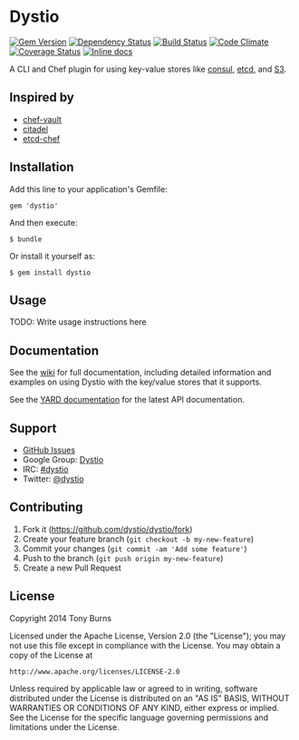# Dystio

[![Gem Version](https://badge.fury.io/rb/dystio.svg)](http://badge.fury.io/rb/dystio)
[![Dependency Status](https://gemnasium.com/dystio/dystio.svg)](https://gemnasium.com/dystio/dystio)
[![Build Status](https://travis-ci.org/dystio/dystio.svg?branch=master)](https://travis-ci.org/dystio/dystio)
[![Code Climate](https://img.shields.io/codeclimate/github/dystio/dystio.svg)](https://codeclimate.com/github/dystio/dystio)
[![Coverage Status](https://img.shields.io/coveralls/dystio/dystio.svg)](https://coveralls.io/r/dystio/dystio?branch=master)
[![Inline docs](http://inch-ci.org/github/dystio/dystio.svg)](http://inch-ci.org/github/dystio/dystio)

A CLI and Chef plugin for using key-value stores like [consul][consul], [etcd][etcd], and [S3][s3].

[consul]: http://www.consul.io/
[etcd]: https://github.com/coreos/etcd
[s3]: http://aws.amazon.com/s3/

## Inspired by

* [chef-vault](https://github.com/Nordstrom/chef-vault)
* [citadel](https://github.com/poise/citadel)
* [etcd-chef](https://github.com/coderanger/etcd-chef)

## Installation

Add this line to your application's Gemfile:

    gem 'dystio'

And then execute:

    $ bundle

Or install it yourself as:

    $ gem install dystio

## Usage

TODO: Write usage instructions here

## Documentation

See the [wiki](https://github.com/dystio/dystio/wiki) for full documentation, including detailed information and examples on using Dystio with the key/value stores that it supports.

See the [YARD documentation](http://rdoc.info/github/dystio/dystio) for the latest API documentation.

## Support

* [GitHub Issues](https://github.com/dystio/dystio/issues)
* Google Group: [Dystio](https://groups.google.com/forum/#!forum/dystio)
* IRC: [#dystio](irc://chat.freenode.net/dystio)
* Twitter: [@dystio](https://twitter.com/dystio)

## Contributing

1. Fork it (https://github.com/dystio/dystio/fork)
2. Create your feature branch (`git checkout -b my-new-feature`)
3. Commit your changes (`git commit -am 'Add some feature'`)
4. Push to the branch (`git push origin my-new-feature`)
5. Create a new Pull Request

## License

Copyright 2014 Tony Burns

Licensed under the Apache License, Version 2.0 (the "License");
you may not use this file except in compliance with the License.
You may obtain a copy of the License at

    http://www.apache.org/licenses/LICENSE-2.0

Unless required by applicable law or agreed to in writing, software
distributed under the License is distributed on an "AS IS" BASIS,
WITHOUT WARRANTIES OR CONDITIONS OF ANY KIND, either express or implied.
See the License for the specific language governing permissions and
limitations under the License.
